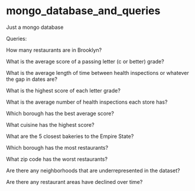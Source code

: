 # mongo_database_and_queries
Just a mongo database

Queries:

How many restaurants are in Brooklyn?

What is the average score of a passing letter (c or better) grade?

What is the average length of time between health inspections or whatever the gap in dates are?

What is the highest score of each letter grade?

What is the average number of health inspections each store has?

Which borough has the best average score?

What cuisine has the highest score?

What are the 5 closest bakeries to the Empire State?

Which borough has the most restaurants?

What zip code has the worst restaurants?

Are there any neighborhoods that are underrepresented in the dataset? 

Are there any restaurant areas have declined over time?
